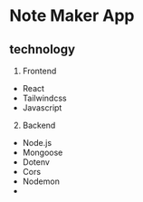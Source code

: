 # Note Maker App
## technology 
1. Frontend
 *  React
 *  Tailwindcss
 *  Javascript
2. Backend
 *  Node.js
 *  Mongoose
 *  Dotenv
 *  Cors
 *  Nodemon
 *  
